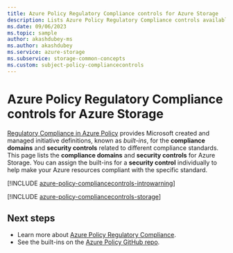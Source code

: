 ```yaml
---
title: Azure Policy Regulatory Compliance controls for Azure Storage
description: Lists Azure Policy Regulatory Compliance controls available for Azure Storage. These built-in policy definitions provide common approaches to managing the compliance of your Azure resources.
ms.date: 09/06/2023
ms.topic: sample
author: akashdubey-ms
ms.author: akashdubey
ms.service: azure-storage
ms.subservice: storage-common-concepts
ms.custom: subject-policy-compliancecontrols
---
```


# Azure Policy Regulatory Compliance controls for Azure Storage

[Regulatory Compliance in Azure Policy](../../governance/policy/concepts/regulatory-compliance.md)
provides Microsoft created and managed initiative definitions, known as *built-ins*, for the
**compliance domains** and **security controls** related to different compliance standards. This
page lists the **compliance domains** and **security controls** for Azure Storage. You
can assign the built-ins for a **security control** individually to help make your Azure resources
compliant with the specific standard.

[!INCLUDE [azure-policy-compliancecontrols-introwarning](../../../includes/policy/standards/intro-warning.md)]

[!INCLUDE [azure-policy-compliancecontrols-storage](../../../includes/policy/standards/byrp/microsoft.storage.md)]

## Next steps

- Learn more about [Azure Policy Regulatory Compliance](../../governance/policy/concepts/regulatory-compliance.md).
- See the built-ins on the [Azure Policy GitHub repo](https://github.com/Azure/azure-policy).
